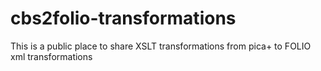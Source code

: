 # cbs2folio-transformations
This is a public place to share XSLT transformations from pica+ to FOLIO xml transformations
